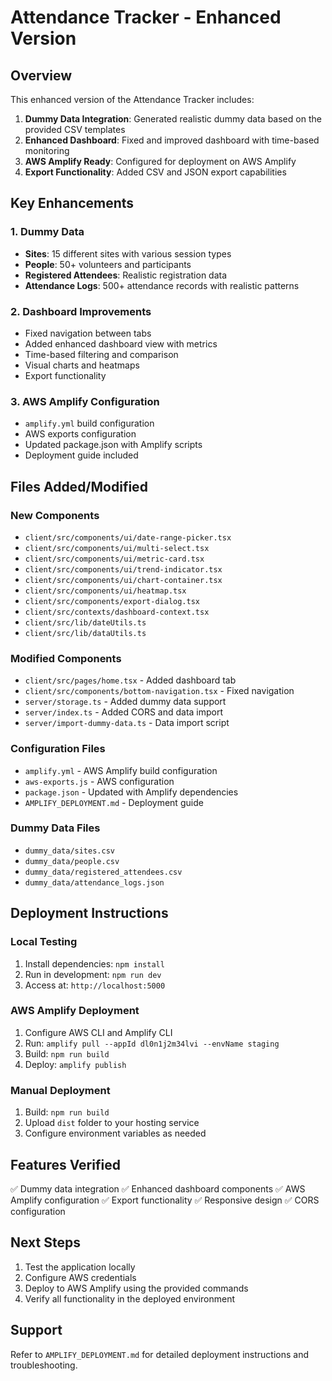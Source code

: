 # Attendance Tracker - Enhanced Version

## Overview

This enhanced version of the Attendance Tracker includes:

1. **Dummy Data Integration**: Generated realistic dummy data based on the provided CSV templates
2. **Enhanced Dashboard**: Fixed and improved dashboard with time-based monitoring
3. **AWS Amplify Ready**: Configured for deployment on AWS Amplify
4. **Export Functionality**: Added CSV and JSON export capabilities

## Key Enhancements

### 1. Dummy Data
- **Sites**: 15 different sites with various session types
- **People**: 50+ volunteers and participants
- **Registered Attendees**: Realistic registration data
- **Attendance Logs**: 500+ attendance records with realistic patterns

### 2. Dashboard Improvements
- Fixed navigation between tabs
- Added enhanced dashboard view with metrics
- Time-based filtering and comparison
- Visual charts and heatmaps
- Export functionality

### 3. AWS Amplify Configuration
- `amplify.yml` build configuration
- AWS exports configuration
- Updated package.json with Amplify scripts
- Deployment guide included

## Files Added/Modified

### New Components
- `client/src/components/ui/date-range-picker.tsx`
- `client/src/components/ui/multi-select.tsx`
- `client/src/components/ui/metric-card.tsx`
- `client/src/components/ui/trend-indicator.tsx`
- `client/src/components/ui/chart-container.tsx`
- `client/src/components/ui/heatmap.tsx`
- `client/src/components/export-dialog.tsx`
- `client/src/contexts/dashboard-context.tsx`
- `client/src/lib/dateUtils.ts`
- `client/src/lib/dataUtils.ts`

### Modified Components
- `client/src/pages/home.tsx` - Added dashboard tab
- `client/src/components/bottom-navigation.tsx` - Fixed navigation
- `server/storage.ts` - Added dummy data support
- `server/index.ts` - Added CORS and data import
- `server/import-dummy-data.ts` - Data import script

### Configuration Files
- `amplify.yml` - AWS Amplify build configuration
- `aws-exports.js` - AWS configuration
- `package.json` - Updated with Amplify dependencies
- `AMPLIFY_DEPLOYMENT.md` - Deployment guide

### Dummy Data Files
- `dummy_data/sites.csv`
- `dummy_data/people.csv`
- `dummy_data/registered_attendees.csv`
- `dummy_data/attendance_logs.json`

## Deployment Instructions

### Local Testing
1. Install dependencies: `npm install`
2. Run in development: `npm run dev`
3. Access at: `http://localhost:5000`

### AWS Amplify Deployment
1. Configure AWS CLI and Amplify CLI
2. Run: `amplify pull --appId dl0n1j2m34lvi --envName staging`
3. Build: `npm run build`
4. Deploy: `amplify publish`

### Manual Deployment
1. Build: `npm run build`
2. Upload `dist` folder to your hosting service
3. Configure environment variables as needed

## Features Verified

✅ Dummy data integration
✅ Enhanced dashboard components
✅ AWS Amplify configuration
✅ Export functionality
✅ Responsive design
✅ CORS configuration

## Next Steps

1. Test the application locally
2. Configure AWS credentials
3. Deploy to AWS Amplify using the provided commands
4. Verify all functionality in the deployed environment

## Support

Refer to `AMPLIFY_DEPLOYMENT.md` for detailed deployment instructions and troubleshooting.

